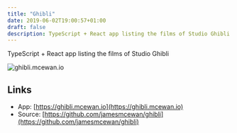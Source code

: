 ```yaml
---
title: "Ghibli"
date: 2019-06-02T19:00:57+01:00
draft: false
description: TypeScript + React app listing the films of Studio Ghibli
---
```


TypeScript + React app listing the films of Studio Ghibli

![ghibli.mcewan.io](/projects/images/ghibli.png)

## Links

- App: [https://ghibli.mcewan.io](https://ghibli.mcewan.io)
- Source: [https://github.com/jamesmcewan/ghibli](https://github.com/jamesmcewan/ghibli)